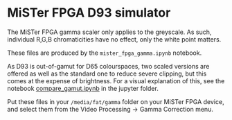 # MiSTer FPGA D93 simulator

The MiSTer FPGA gamma scaler only applies to the greyscale.  As such, individual R,G,B chromaticities have no effect, only the white point matters. 

These files are produced by the `mister_fpga_gamma.ipynb` notebook.  

As D93 is out-of-gamut for D65 colourspaces, two scaled versions are offered as well as the standard one to reduce severe clipping, but this comes at the expense of brightness. For a visual explanation of this, see the notebook [compare_gamut.ipynb](../jupyter/compare_gamut.ipynb) in the jupyter folder.

Put these files in your `/media/fat/gamma` folder on your MiSTer FPGA device, and select them from the Video Processing -> Gamma Correction menu. 

